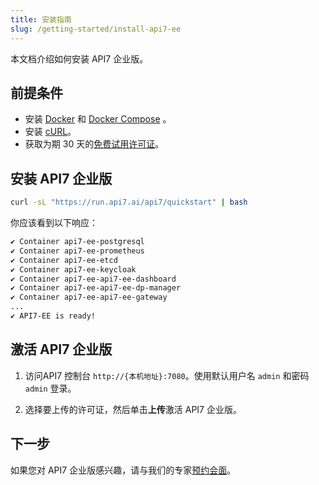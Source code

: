 ```yaml
---
title: 安装指南
slug: /getting-started/install-api7-ee
---
```


本文档介绍如何安装 API7 企业版。

## 前提条件

- 安装 [Docker](https://docs.docker.com/get-docker/) 和 [Docker Compose](https://docs.docker.com/compose/install) 。
- 安装 [cURL](https://curl.se/)。
- 获取为期 30 天的[免费试用许可证](https://api7.ai/try?product=enterprise)。

## 安装 API7 企业版

```bash
curl -sL "https://run.api7.ai/api7/quickstart" | bash
```

你应该看到以下响应：

```bash
✔ Container api7-ee-postgresql
✔ Container api7-ee-prometheus
✔ Container api7-ee-etcd
✔ Container api7-ee-keycloak
✔ Container api7-ee-api7-ee-dashboard
✔ Container api7-ee-api7-ee-dp-manager
✔ Container api7-ee-api7-ee-gateway
...
✔ API7-EE is ready!
```

## 激活 API7 企业版

1. 访问API7 控制台 `http://{本机地址}:7080`。使用默认用户名 `admin` 和密码 `admin` 登录。

2. 选择要上传的许可证，然后单击**上传**激活 API7 企业版。

## 下一步

如果您对 API7 企业版感兴趣，请与我们的专家[预约会面](https://api7.ai/contact)。

